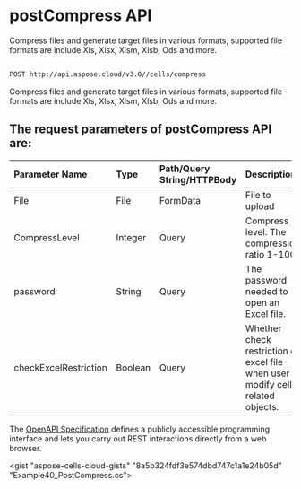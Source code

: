 # **postCompress API**

Compress files and generate target files in various formats, supported file formats are include Xls, Xlsx, Xlsm, Xlsb, Ods and more. 

```bash

POST http://api.aspose.cloud/v3.0//cells/compress

```
Compress files and generate target files in various formats, supported file formats are include Xls, Xlsx, Xlsm, Xlsb, Ods and more.

## The request parameters of **postCompress** API are: 

| Parameter Name | Type | Path/Query String/HTTPBody | Description | 
| :- | :- | :- |:- | 
|File|File|FormData|File to upload|
|CompressLevel|Integer|Query|Compress level. The compression ratio 1-100.|
|password|String|Query|The password needed to open an Excel file.|
|checkExcelRestriction|Boolean|Query|Whether check restriction of excel file when user modify cells related objects.|


The [OpenAPI Specification](https://reference.aspose.cloud/cells/#/LightCellsController/PostCompress) defines a publicly accessible programming interface and lets you carry out REST interactions directly from a web browser.

<gist "aspose-cells-cloud-gists" "8a5b324fdf3e574dbd747c1a1e24b05d" "Example40_PostCompress.cs">

